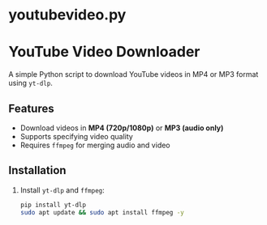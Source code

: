 # youtubevideo.py
# YouTube Video Downloader

A simple Python script to download YouTube videos in MP4 or MP3 format using `yt-dlp`.

## Features
- Download videos in **MP4 (720p/1080p)** or **MP3 (audio only)**
- Supports specifying video quality
- Requires `ffmpeg` for merging audio and video

## Installation
1. Install `yt-dlp` and `ffmpeg`:
   ```bash
   pip install yt-dlp
   sudo apt update && sudo apt install ffmpeg -y

